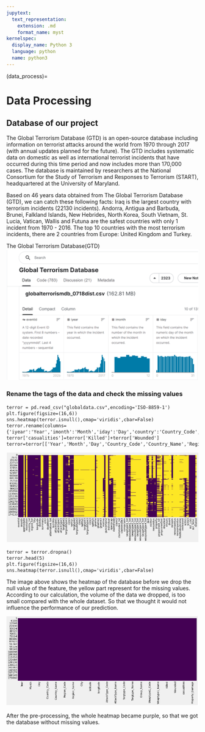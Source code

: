 ```yaml
---
jupytext:
  text_representation:
    extension: .md
    format_name: myst
kernelspec:
  display_name: Python 3
  language: python
  name: python3
---
```


(data_process)=

# Data Processing 

## Database of our project

The Global Terrorism Database (GTD) is an open-source database including information on terrorist attacks around the world from 1970 through 2017 (with annual updates planned for the future). The GTD includes systematic data on domestic as well as international terrorist incidents that have occurred during this time period and now includes more than 170,000 cases. The database is maintained by researchers at the National Consortium for the Study of Terrorism and Responses to Terrorism (START), headquartered at the University of Maryland.

Based on 46 years data obtained from The Global Terrorism Database (GTD), we can catch these following facts: Iraq is the largest country with terrorism incidents (22130 incidents).
Andorra, Antigua and Barbuda, Brunei, Falkland Islands, New Hebrides, North Korea, South Vietnam, St. Lucia, Vatican, Wallis and Futuna are the safest countries with only 1 incident from 1970 - 2016. The top 10 countries with the most terrorism incidents, there are 2 countries from Europe: United Kingdom and Turkey.

The Global Terrorism Database(GTD)
![data_1](../data_1.png)

### Rename the tags of the data and check the missing values
```{code-block}
terror = pd.read_csv("globaldata.csv",encoding='ISO-8859-1')
plt.figure(figsize=(16,6))
sns.heatmap(terror.isnull(),cmap='viridis',cbar=False)
terror.rename(columns={'iyear':'Year','imonth':'Month','iday':'Day','country':'Country_Code','country_txt':'Country_Name','region':'Region_Code','region_txt':'Region_Name','city':'City','attacktype1':'AttackType_Code','attacktype1_txt':'AttackType_Name','targtype1':'Targtype_Code','targtype1_txt':'Targtype_Name','gname':'Group_Name','weaptype1':'Weaptype1_Code','weaptype1_txt':'Weaptype1_Name','nkill':'Killed','nwound':'Wounded','propextent_txt':'Property_Damage'},inplace=True)
terror['casualities']=terror['Killed']+terror['Wounded']
terror=terror[['Year','Month','Day','Country_Code','Country_Name','Region_Code','Region_Name','City','latitude','longitude','AttackType_Code','AttackType_Name','Targtype_Code','Targtype_Name','Group_Name','Weaptype1_Code','Weaptype1_Name','Killed','Wounded','casualities','Property_Damage']]

```
![data_5](../data_5.png)

```{code-block} 
terror = terror.dropna()
terror.head(5)
plt.figure(figsize=(16,6))
sns.heatmap(terror.isnull(),cmap='viridis',cbar=False)
```
The image above shows the heatmap of the database before we drop the null value of the feature, the yellow part represent for the missing values. According to our calculation, the volume of the data we dropped, is too small compared with the whole dataset. So that we thought it would not influence the performance of our prediction. 

![data_6](../data_6.png)

After the pre-processing, the whole heatmap became purple, so that we got the database without missing values.
